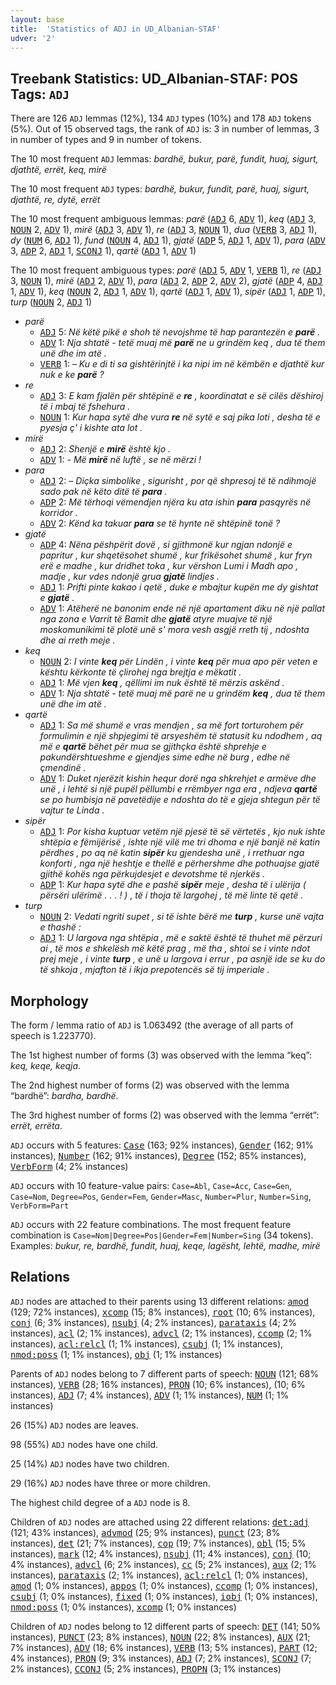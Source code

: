 ```yaml
---
layout: base
title:  'Statistics of ADJ in UD_Albanian-STAF'
udver: '2'
---
```


## Treebank Statistics: UD_Albanian-STAF: POS Tags: `ADJ`

There are 126 `ADJ` lemmas (12%), 134 `ADJ` types (10%) and 178 `ADJ` tokens (5%).
Out of 15 observed tags, the rank of `ADJ` is: 3 in number of lemmas, 3 in number of types and 9 in number of tokens.

The 10 most frequent `ADJ` lemmas: <em>bardhë, bukur, parë, fundit, huaj, sigurt, djathtë, errët, keq, mirë</em>

The 10 most frequent `ADJ` types:  <em>bardhë, bukur, fundit, parë, huaj, sigurt, djathtë, re, dytë, errët</em>

The 10 most frequent ambiguous lemmas: <em>parë</em> (<tt><a href="sq_staf-pos-ADJ.html">ADJ</a></tt> 6, <tt><a href="sq_staf-pos-ADV.html">ADV</a></tt> 1), <em>keq</em> (<tt><a href="sq_staf-pos-ADJ.html">ADJ</a></tt> 3, <tt><a href="sq_staf-pos-NOUN.html">NOUN</a></tt> 2, <tt><a href="sq_staf-pos-ADV.html">ADV</a></tt> 1), <em>mirë</em> (<tt><a href="sq_staf-pos-ADJ.html">ADJ</a></tt> 3, <tt><a href="sq_staf-pos-ADV.html">ADV</a></tt> 1), <em>re</em> (<tt><a href="sq_staf-pos-ADJ.html">ADJ</a></tt> 3, <tt><a href="sq_staf-pos-NOUN.html">NOUN</a></tt> 1), <em>dua</em> (<tt><a href="sq_staf-pos-VERB.html">VERB</a></tt> 3, <tt><a href="sq_staf-pos-ADJ.html">ADJ</a></tt> 1), <em>dy</em> (<tt><a href="sq_staf-pos-NUM.html">NUM</a></tt> 6, <tt><a href="sq_staf-pos-ADJ.html">ADJ</a></tt> 1), <em>fund</em> (<tt><a href="sq_staf-pos-NOUN.html">NOUN</a></tt> 4, <tt><a href="sq_staf-pos-ADJ.html">ADJ</a></tt> 1), <em>gjatë</em> (<tt><a href="sq_staf-pos-ADP.html">ADP</a></tt> 5, <tt><a href="sq_staf-pos-ADJ.html">ADJ</a></tt> 1, <tt><a href="sq_staf-pos-ADV.html">ADV</a></tt> 1), <em>para</em> (<tt><a href="sq_staf-pos-ADV.html">ADV</a></tt> 3, <tt><a href="sq_staf-pos-ADP.html">ADP</a></tt> 2, <tt><a href="sq_staf-pos-ADJ.html">ADJ</a></tt> 1, <tt><a href="sq_staf-pos-SCONJ.html">SCONJ</a></tt> 1), <em>qartë</em> (<tt><a href="sq_staf-pos-ADJ.html">ADJ</a></tt> 1, <tt><a href="sq_staf-pos-ADV.html">ADV</a></tt> 1)

The 10 most frequent ambiguous types:  <em>parë</em> (<tt><a href="sq_staf-pos-ADJ.html">ADJ</a></tt> 5, <tt><a href="sq_staf-pos-ADV.html">ADV</a></tt> 1, <tt><a href="sq_staf-pos-VERB.html">VERB</a></tt> 1), <em>re</em> (<tt><a href="sq_staf-pos-ADJ.html">ADJ</a></tt> 3, <tt><a href="sq_staf-pos-NOUN.html">NOUN</a></tt> 1), <em>mirë</em> (<tt><a href="sq_staf-pos-ADJ.html">ADJ</a></tt> 2, <tt><a href="sq_staf-pos-ADV.html">ADV</a></tt> 1), <em>para</em> (<tt><a href="sq_staf-pos-ADJ.html">ADJ</a></tt> 2, <tt><a href="sq_staf-pos-ADP.html">ADP</a></tt> 2, <tt><a href="sq_staf-pos-ADV.html">ADV</a></tt> 2), <em>gjatë</em> (<tt><a href="sq_staf-pos-ADP.html">ADP</a></tt> 4, <tt><a href="sq_staf-pos-ADJ.html">ADJ</a></tt> 1, <tt><a href="sq_staf-pos-ADV.html">ADV</a></tt> 1), <em>keq</em> (<tt><a href="sq_staf-pos-NOUN.html">NOUN</a></tt> 2, <tt><a href="sq_staf-pos-ADJ.html">ADJ</a></tt> 1, <tt><a href="sq_staf-pos-ADV.html">ADV</a></tt> 1), <em>qartë</em> (<tt><a href="sq_staf-pos-ADJ.html">ADJ</a></tt> 1, <tt><a href="sq_staf-pos-ADV.html">ADV</a></tt> 1), <em>sipër</em> (<tt><a href="sq_staf-pos-ADJ.html">ADJ</a></tt> 1, <tt><a href="sq_staf-pos-ADP.html">ADP</a></tt> 1), <em>turp</em> (<tt><a href="sq_staf-pos-NOUN.html">NOUN</a></tt> 2, <tt><a href="sq_staf-pos-ADJ.html">ADJ</a></tt> 1)


* <em>parë</em>
  * <tt><a href="sq_staf-pos-ADJ.html">ADJ</a></tt> 5: <em>Në këtë pikë e shoh të nevojshme të hap parantezën e <b>parë</b> .</em>
  * <tt><a href="sq_staf-pos-ADV.html">ADV</a></tt> 1: <em>Nja shtatë - tetë muaj më <b>parë</b> ne u grindëm keq , dua të them unë dhe im atë .</em>
  * <tt><a href="sq_staf-pos-VERB.html">VERB</a></tt> 1: <em>– Ku e di ti sa gishtërinjtë i ka nipi im në këmbën e djathtë kur nuk e ke <b>parë</b> ?</em>
* <em>re</em>
  * <tt><a href="sq_staf-pos-ADJ.html">ADJ</a></tt> 3: <em>E kam fjalën për shtëpinë e <b>re</b> , koordinatat e së cilës dëshiroj të i mbaj të fshehura .</em>
  * <tt><a href="sq_staf-pos-NOUN.html">NOUN</a></tt> 1: <em>Kur hapa sytë dhe vura <b>re</b> në sytë e saj pika loti , desha të e pyesja ç' i kishte ata lot .</em>
* <em>mirë</em>
  * <tt><a href="sq_staf-pos-ADJ.html">ADJ</a></tt> 2: <em>Shenjë e <b>mirë</b> është kjo .</em>
  * <tt><a href="sq_staf-pos-ADV.html">ADV</a></tt> 1: <em>- Më <b>mirë</b> në luftë , se në mërzi !</em>
* <em>para</em>
  * <tt><a href="sq_staf-pos-ADJ.html">ADJ</a></tt> 2: <em>– Diçka simbolike , sigurisht , por që shpresoj të të ndihmojë sado pak në këto ditë të <b>para</b> .</em>
  * <tt><a href="sq_staf-pos-ADP.html">ADP</a></tt> 2: <em>Më tërhoqi vëmendjen njëra ku ata ishin <b>para</b> pasqyrës në korridor .</em>
  * <tt><a href="sq_staf-pos-ADV.html">ADV</a></tt> 2: <em>Kënd ka takuar <b>para</b> se të hynte në shtëpinë tonë ?</em>
* <em>gjatë</em>
  * <tt><a href="sq_staf-pos-ADP.html">ADP</a></tt> 4: <em>Nëna pëshpërit dovë , si gjithmonë kur ngjan ndonjë e papritur , kur shqetësohet shumë , kur frikësohet shumë , kur fryn erë e madhe , kur dridhet toka , kur vërshon Lumi i Madh apo , madje , kur vdes ndonjë grua <b>gjatë</b> lindjes .</em>
  * <tt><a href="sq_staf-pos-ADJ.html">ADJ</a></tt> 1: <em>Prifti pinte kakao i qetë , duke e mbajtur kupën me dy gishtat e <b>gjatë</b> .</em>
  * <tt><a href="sq_staf-pos-ADV.html">ADV</a></tt> 1: <em>Atëherë ne banonim ende në një apartament diku në një pallat nga zona e Varrit të Bamit dhe <b>gjatë</b> atyre muajve të një moskomunikimi të plotë unë s' mora vesh asgjë rreth tij , ndoshta dhe ai rreth meje .</em>
* <em>keq</em>
  * <tt><a href="sq_staf-pos-NOUN.html">NOUN</a></tt> 2: <em>I vinte <b>keq</b> për Lindën , i vinte <b>keq</b> për mua apo për veten e kështu kërkonte të çlirohej nga brejtja e mëkatit .</em>
  * <tt><a href="sq_staf-pos-ADJ.html">ADJ</a></tt> 1: <em>Më vjen <b>keq</b> , qëllimi im nuk është të mërzis askënd .</em>
  * <tt><a href="sq_staf-pos-ADV.html">ADV</a></tt> 1: <em>Nja shtatë - tetë muaj më parë ne u grindëm <b>keq</b> , dua të them unë dhe im atë .</em>
* <em>qartë</em>
  * <tt><a href="sq_staf-pos-ADJ.html">ADJ</a></tt> 1: <em>Sa më shumë e vras mendjen , sa më fort torturohem për formulimin e një shpjegimi të arsyeshëm të statusit ku ndodhem , aq më e <b>qartë</b> bëhet për mua se gjithçka është shprehje e pakundërshtueshme e gjendjes sime edhe në burg , edhe në çmendinë .</em>
  * <tt><a href="sq_staf-pos-ADV.html">ADV</a></tt> 1: <em>Duket njerëzit kishin hequr dorë nga shkrehjet e armëve dhe unë , i lehtë si një pupël pëllumbi e rrëmbyer nga era , ndjeva <b>qartë</b> se po humbisja në pavetëdije e ndoshta do të e gjeja shtegun për të vajtur te Linda .</em>
* <em>sipër</em>
  * <tt><a href="sq_staf-pos-ADJ.html">ADJ</a></tt> 1: <em>Por kisha kuptuar vetëm një pjesë të së vërtetës , kjo nuk ishte shtëpia e fëmijërisë , ishte një vilë me tri dhoma e një banjë në katin përdhes , po aq në katin <b>sipër</b> ku gjendesha unë , i rrethuar nga konforti , nga një heshtje e thellë e përhershme dhe pothuajse gjatë gjithë kohës nga përkujdesjet e devotshme të njerkës .</em>
  * <tt><a href="sq_staf-pos-ADP.html">ADP</a></tt> 1: <em>Kur hapa sytë dhe e pashë <b>sipër</b> meje , desha të i ulërija ( përsëri ulërimë . . . ! ) , të i thoja të largohej , të më linte të qetë .</em>
* <em>turp</em>
  * <tt><a href="sq_staf-pos-NOUN.html">NOUN</a></tt> 2: <em>Vedati ngriti supet , si të ishte bërë me <b>turp</b> , kurse unë vajta e thashë :</em>
  * <tt><a href="sq_staf-pos-ADJ.html">ADJ</a></tt> 1: <em>U largova nga shtëpia , më e saktë është të thuhet më përzuri ai , të mos e shkelësh më këtë prag , më tha , shtoi se i vinte ndot prej meje , i vinte <b>turp</b> , e unë u largova i errur , pa asnjë ide se ku do të shkoja , mjafton të i ikja prepotencës së tij imperiale .</em>

## Morphology

The form / lemma ratio of `ADJ` is 1.063492 (the average of all parts of speech is 1.223770).

The 1st highest number of forms (3) was observed with the lemma “keq”: <em>keq, keqe, keqja</em>.

The 2nd highest number of forms (2) was observed with the lemma “bardhë”: <em>bardha, bardhë</em>.

The 3rd highest number of forms (2) was observed with the lemma “errët”: <em>errët, errëta</em>.

`ADJ` occurs with 5 features: <tt><a href="sq_staf-feat-Case.html">Case</a></tt> (163; 92% instances), <tt><a href="sq_staf-feat-Gender.html">Gender</a></tt> (162; 91% instances), <tt><a href="sq_staf-feat-Number.html">Number</a></tt> (162; 91% instances), <tt><a href="sq_staf-feat-Degree.html">Degree</a></tt> (152; 85% instances), <tt><a href="sq_staf-feat-VerbForm.html">VerbForm</a></tt> (4; 2% instances)

`ADJ` occurs with 10 feature-value pairs: `Case=Abl`, `Case=Acc`, `Case=Gen`, `Case=Nom`, `Degree=Pos`, `Gender=Fem`, `Gender=Masc`, `Number=Plur`, `Number=Sing`, `VerbForm=Part`

`ADJ` occurs with 22 feature combinations.
The most frequent feature combination is `Case=Nom|Degree=Pos|Gender=Fem|Number=Sing` (34 tokens).
Examples: <em>bukur, re, bardhë, fundit, huaj, keqe, lagësht, lehtë, madhe, mirë</em>


## Relations

`ADJ` nodes are attached to their parents using 13 different relations: <tt><a href="sq_staf-dep-amod.html">amod</a></tt> (129; 72% instances), <tt><a href="sq_staf-dep-xcomp.html">xcomp</a></tt> (15; 8% instances), <tt><a href="sq_staf-dep-root.html">root</a></tt> (10; 6% instances), <tt><a href="sq_staf-dep-conj.html">conj</a></tt> (6; 3% instances), <tt><a href="sq_staf-dep-nsubj.html">nsubj</a></tt> (4; 2% instances), <tt><a href="sq_staf-dep-parataxis.html">parataxis</a></tt> (4; 2% instances), <tt><a href="sq_staf-dep-acl.html">acl</a></tt> (2; 1% instances), <tt><a href="sq_staf-dep-advcl.html">advcl</a></tt> (2; 1% instances), <tt><a href="sq_staf-dep-ccomp.html">ccomp</a></tt> (2; 1% instances), <tt><a href="sq_staf-dep-acl-relcl.html">acl:relcl</a></tt> (1; 1% instances), <tt><a href="sq_staf-dep-csubj.html">csubj</a></tt> (1; 1% instances), <tt><a href="sq_staf-dep-nmod-poss.html">nmod:poss</a></tt> (1; 1% instances), <tt><a href="sq_staf-dep-obj.html">obj</a></tt> (1; 1% instances)

Parents of `ADJ` nodes belong to 7 different parts of speech: <tt><a href="sq_staf-pos-NOUN.html">NOUN</a></tt> (121; 68% instances), <tt><a href="sq_staf-pos-VERB.html">VERB</a></tt> (28; 16% instances), <tt><a href="sq_staf-pos-PRON.html">PRON</a></tt> (10; 6% instances),  (10; 6% instances), <tt><a href="sq_staf-pos-ADJ.html">ADJ</a></tt> (7; 4% instances), <tt><a href="sq_staf-pos-ADV.html">ADV</a></tt> (1; 1% instances), <tt><a href="sq_staf-pos-NUM.html">NUM</a></tt> (1; 1% instances)

26 (15%) `ADJ` nodes are leaves.

98 (55%) `ADJ` nodes have one child.

25 (14%) `ADJ` nodes have two children.

29 (16%) `ADJ` nodes have three or more children.

The highest child degree of a `ADJ` node is 8.

Children of `ADJ` nodes are attached using 22 different relations: <tt><a href="sq_staf-dep-det-adj.html">det:adj</a></tt> (121; 43% instances), <tt><a href="sq_staf-dep-advmod.html">advmod</a></tt> (25; 9% instances), <tt><a href="sq_staf-dep-punct.html">punct</a></tt> (23; 8% instances), <tt><a href="sq_staf-dep-det.html">det</a></tt> (21; 7% instances), <tt><a href="sq_staf-dep-cop.html">cop</a></tt> (19; 7% instances), <tt><a href="sq_staf-dep-obl.html">obl</a></tt> (15; 5% instances), <tt><a href="sq_staf-dep-mark.html">mark</a></tt> (12; 4% instances), <tt><a href="sq_staf-dep-nsubj.html">nsubj</a></tt> (11; 4% instances), <tt><a href="sq_staf-dep-conj.html">conj</a></tt> (10; 4% instances), <tt><a href="sq_staf-dep-advcl.html">advcl</a></tt> (6; 2% instances), <tt><a href="sq_staf-dep-cc.html">cc</a></tt> (5; 2% instances), <tt><a href="sq_staf-dep-aux.html">aux</a></tt> (2; 1% instances), <tt><a href="sq_staf-dep-parataxis.html">parataxis</a></tt> (2; 1% instances), <tt><a href="sq_staf-dep-acl-relcl.html">acl:relcl</a></tt> (1; 0% instances), <tt><a href="sq_staf-dep-amod.html">amod</a></tt> (1; 0% instances), <tt><a href="sq_staf-dep-appos.html">appos</a></tt> (1; 0% instances), <tt><a href="sq_staf-dep-ccomp.html">ccomp</a></tt> (1; 0% instances), <tt><a href="sq_staf-dep-csubj.html">csubj</a></tt> (1; 0% instances), <tt><a href="sq_staf-dep-fixed.html">fixed</a></tt> (1; 0% instances), <tt><a href="sq_staf-dep-iobj.html">iobj</a></tt> (1; 0% instances), <tt><a href="sq_staf-dep-nmod-poss.html">nmod:poss</a></tt> (1; 0% instances), <tt><a href="sq_staf-dep-xcomp.html">xcomp</a></tt> (1; 0% instances)

Children of `ADJ` nodes belong to 12 different parts of speech: <tt><a href="sq_staf-pos-DET.html">DET</a></tt> (141; 50% instances), <tt><a href="sq_staf-pos-PUNCT.html">PUNCT</a></tt> (23; 8% instances), <tt><a href="sq_staf-pos-NOUN.html">NOUN</a></tt> (22; 8% instances), <tt><a href="sq_staf-pos-AUX.html">AUX</a></tt> (21; 7% instances), <tt><a href="sq_staf-pos-ADV.html">ADV</a></tt> (18; 6% instances), <tt><a href="sq_staf-pos-VERB.html">VERB</a></tt> (13; 5% instances), <tt><a href="sq_staf-pos-PART.html">PART</a></tt> (12; 4% instances), <tt><a href="sq_staf-pos-PRON.html">PRON</a></tt> (9; 3% instances), <tt><a href="sq_staf-pos-ADJ.html">ADJ</a></tt> (7; 2% instances), <tt><a href="sq_staf-pos-SCONJ.html">SCONJ</a></tt> (7; 2% instances), <tt><a href="sq_staf-pos-CCONJ.html">CCONJ</a></tt> (5; 2% instances), <tt><a href="sq_staf-pos-PROPN.html">PROPN</a></tt> (3; 1% instances)

